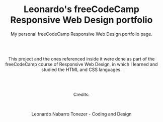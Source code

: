 <h1 align="center">Leonardo's freeCodeCamp Responsive Web Design portfolio</h1>
<p align="center">My personal freeCodeCamp Responsive Web Design portfolio page.</p><br>
<br>
<p align="center">This project and the ones referenced inside it were done as part of the freeCodeCamp course of Responsive Web Design, in which I learned and studied the HTML and CSS languages.</p><br>
<br>
<p align="center">Credits:</p><br>
<p align="center">Leonardo Nabarro Tonezer - Coding and Design</p>
